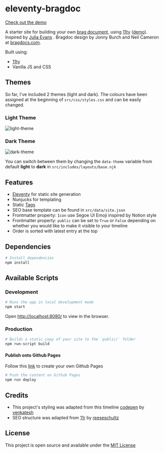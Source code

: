 # eleventy-bragdoc

[Check out the demo](https://emilyyleung.github.io/eleventy-bragdoc)

A starter site for building your own [brag document](https://jvns.ca/blog/brag-documents/), using [11ty](https://www.11ty.dev/) ([demo](https://emilyyleung.github.io/eleventy-bragdoc)). Inspired by [Julia Evans](https://jvns.ca/) . Bragdoc design by Jonny Burch and Neil Cameron at [bragdocs.com](bragdocs.com).

Built using:
- [11ty](https://www.11ty.dev/)
- Vanilla JS and CSS

## Themes

So far, I've included 2 themes (light and dark). The colours have been assigned at the beginning of `src/css/styles.css` and can be easily changed.

### Light Theme
![light-theme](https://emilyyleung.github.io/eleventy-bragdoc/images/screenshot/light-theme.jpg)

### Dark Theme
![dark-theme](https://emilyyleung.github.io/eleventy-bragdoc/images/screenshot/dark-theme.jpg)

You can switch between them by changing the `data-theme` variable from default **light** to **dark** in `src/includes/layouts/base.njk`

## Features
- [Eleventy](https://www.11ty.dev/) for static site generation
- Nunjucks for templating
- Static [Tags](https://www.11ty.dev/docs/collections/)
- SEO base template can be found in `src/data/site.json`
- Frontmatter property: `Icon` use Segoe UI Emoji inspired by Notion style
- Frontmatter property: `public` can be set to `True` or `False` depending on whether you would like to make it visible to your timeline
- Order is sorted with latest entry at the top

## Dependencies
```bash
# Install dependencies
npm install
```

## Available Scripts
### Development

```bash
# Runs the app in local development mode
npm start
```
Open [http://localhost:8080/](http://localhost:8080/) to view in the browser.

### Production

```bash
# Builds a static copy of your site to the `public/` folder
npm run-script build
```

#### Publish onto Github Pages
Follow this [link](https://pages.github.com/) to create your own Github Pages

```bash
# Push the content on Github Pages
npm run deploy
```

## Credits
- This project's styling was adapted from this timeline [codepen](https://codepen.io/venkat06/pen/yLBeVqZ?editors=0100) by [venkatesh](https://codepen.io/venkat06)
- SEO structure was adapted from [11r](https://github.com/reeseschultz/11r) by [reeseschultz](https://github.com/reeseschultz)

## License
This project is open source and available under the [MIT License](https://github.com/emilyyleung/eleventy-bragdoc/blob/main/LICENSE)